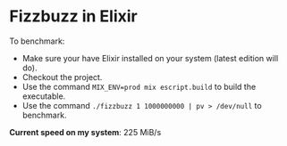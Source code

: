 # Fizzbuzz in Elixir

To benchmark:
- Make sure your have Elixir installed on your system (latest edition will do).
- Checkout the project.
- Use the command `MIX_ENV=prod mix escript.build` to build the executable.
- Use the command `./fizzbuzz 1 1000000000 | pv > /dev/null` to benchmark.

**Current speed on my system**: 225 MiB/s
